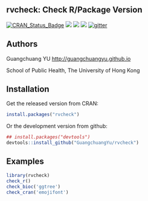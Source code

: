 rvcheck: Check R/Package Version
---------

[![CRAN_Status_Badge](http://www.r-pkg.org/badges/version/rvcheck?color=green)](http://cran.r-project.org/package=rvcheck)
![](http://cranlogs.r-pkg.org/badges/grand-total/rvcheck?color=green)
![](http://cranlogs.r-pkg.org/badges/rvcheck?color=green)
![](http://cranlogs.r-pkg.org/badges/last-week/rvcheck?color=green)
[![gitter](https://img.shields.io/badge/GITTER-join%20chat-green.svg)](https://gitter.im/GuangchuangYu/Bioinformatics)


## Authors ##

Guangchuang YU <http://guangchuangyu.github.io>

School of Public Health, The University of Hong Kong 

## Installation ##

Get the released version from CRAN:

```r
install.packages("rvcheck")
```

Or the development version from github:

```r
## install.packages("devtools")
devtools::install_github("GuangchuangYu/rvcheck")
```

## Examples ##

```r
library(rvcheck)
check_r()
check_bioc('ggtree')
check_cran('emojifont')
```
